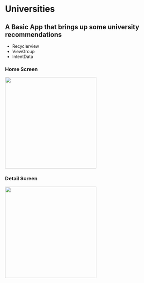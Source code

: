 # Universities
## A Basic App that  brings up some university recommendations
- Recyclerview
- ViewGroup
- IntentData

### Home Screen
<img src="https://user-images.githubusercontent.com/88423102/200497002-74ea6b5e-94c4-4055-aa22-f5e9c689ea99.png" width="300">

### Detail Screen
<img src="https://user-images.githubusercontent.com/88423102/200497801-9355a83c-3dfe-42c9-bb78-cdbec657b829.png" width="300">

